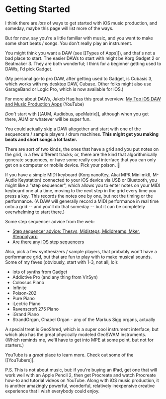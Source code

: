 # Getting Started

I think there are _lots_ of ways to get started with iOS music production, and someday, maybe this page will list more of the ways.

But for now, say you're a little familiar with music, and you want to make some short beats / songs. You don't really play an instrument.

You might think you want a DAW (see [[Types of Apps]]), and that's not a bad place to start. The easier DAWs to start with might be Korg Gadget 2 or Beatmaker 3. They are both wonderful; I think for a beginner getting used to DAWs, I'd pick Gadget.

(My personal go-to pro DAW, after getting used to Gadget, is Cubasis 3, which works with my desktop DAW, Cubase. Other folks might also use GarageBand or Logic Pro, which is now available for iOS.)

For more about DAWs, Jakob Haq has this great overview: [My Top iOS DAW and Music Production Apps](https://www.youtube.com/watch?v=b1inq9I8HgU) (YouTube)

_Don't_ start with [[AUM, Audiobus, apeMatrix]], although when you get there, AUM or whatever will be super fun.

You could actually skip a DAW altogether and start with one of the sequencers / sample players / drum machines.  **This might get you making beats and short songs a lot faster.**

There are sort of two kinds, the ones that have a grid and you put notes on the grid, in a few different tracks; or, there are the kind that algorithmically generate sequences, or have some really cool interface that you can only get on a computer or mobile device. Pick your poison. 🙂

If you have a simple MIDI keyboard (Korg nanoKey, Akai MPK Mini mkII, M-Audio Keystation) connected to your iOS device via USB or Bluetooth, you might like a "step sequencer", which allows you to enter notes on your MIDI keyboard one at a time, moving to the next step in the grid every time you press a key. This records the notes one by one, but not the timing or the performance. (A DAW will generally record a MIDI performance in real time onto a grid -- and you'll do that someday -- but it can be completely overwhelming to start there.)

Some step sequencer advice from the web:

- [Step sequencer advice: Thesys, Midisteps, Mididreams, Mker, Steppolyarp](https://forum.audiob.us/discussion/53481/step-sequencer-advice-thesys-midisteps-mididreams-mker-steppolyarp)
- [Are there any iOS step sequencers](https://forum.audiob.us/discussion/44046/are-there-any-ios-step-sequencers)

Also, pick a few synthesizers / sample players, that probably won't have a performance grid, but that are fun to play with to make musical sounds. Some of my faves (obviously, start with 1-3, not all, lol):

- lots of synths from Gadget
- Addictive Pro (and any thing from VirSyn)
- Colossus Piano
- Infinite
- Poison-202
- Pure Piano
- iLectric Piano
- Ravenscroft 275 Piano
- iGrand Piano
- StrandOrgan, Chapel Organ - any of the Markus Sigg organs, actually

A special treat is GeoShred, which is a super cool instrument interface, but which also has the great physically modeled GeoSWAM instruments.  (Which reminds me, we'll have to get into MPE at some point, but not for starters.)

YouTube is a _great_ place to learn more. Check out some of the [[YouTubers]].

P.S. This is not about music, but: if you're buying an iPad, get one that will work well with an Apple Pencil 2, then get Procreate and watch Procreate how-to and tutorial videos on YouTube. Along with iOS music production, it is another amazingly powerful, wonderful, relatively inexpensive creative experience that I wish everybody could enjoy.
